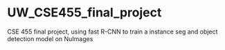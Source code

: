 # UW_CSE455_final_project
CSE 455 final project, using fast R-CNN to train a instance seg and object detection model on NuImages
